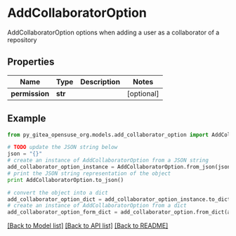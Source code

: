 # AddCollaboratorOption

AddCollaboratorOption options when adding a user as a collaborator of a repository

## Properties

Name | Type | Description | Notes
------------ | ------------- | ------------- | -------------
**permission** | **str** |  | [optional] 

## Example

```python
from py_gitea_opensuse_org.models.add_collaborator_option import AddCollaboratorOption

# TODO update the JSON string below
json = "{}"
# create an instance of AddCollaboratorOption from a JSON string
add_collaborator_option_instance = AddCollaboratorOption.from_json(json)
# print the JSON string representation of the object
print AddCollaboratorOption.to_json()

# convert the object into a dict
add_collaborator_option_dict = add_collaborator_option_instance.to_dict()
# create an instance of AddCollaboratorOption from a dict
add_collaborator_option_form_dict = add_collaborator_option.from_dict(add_collaborator_option_dict)
```
[[Back to Model list]](../README.md#documentation-for-models) [[Back to API list]](../README.md#documentation-for-api-endpoints) [[Back to README]](../README.md)


